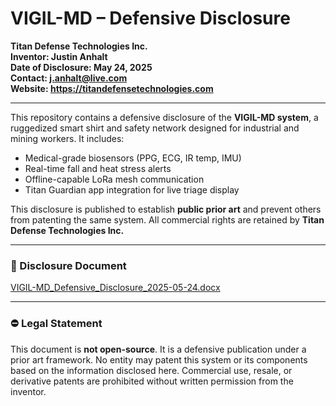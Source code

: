 # VIGIL-MD – Defensive Disclosure

**Titan Defense Technologies Inc.**  
**Inventor: Justin Anhalt**  
**Date of Disclosure: May 24, 2025**  
**Contact: j.anhalt@live.com**  
**Website: https://titandefensetechnologies.com**

---

This repository contains a defensive disclosure of the **VIGIL-MD system**, a ruggedized smart shirt and safety network designed for industrial and mining workers. It includes:

- Medical-grade biosensors (PPG, ECG, IR temp, IMU)
- Real-time fall and heat stress alerts
- Offline-capable LoRa mesh communication
- Titan Guardian app integration for live triage display

This disclosure is published to establish **public prior art** and prevent others from patenting the same system. All commercial rights are retained by **Titan Defense Technologies Inc.**

---

### 📄 Disclosure Document

[VIGIL-MD_Defensive_Disclosure_2025-05-24.docx](./VIGIL-MD_Defensive_Disclosure_2025-05-24.docx)

---

### ⛔️ Legal Statement

This document is **not open-source**. It is a defensive publication under a prior art framework. No entity may patent this system or its components based on the information disclosed here. Commercial use, resale, or derivative patents are prohibited without written permission from the inventor.
